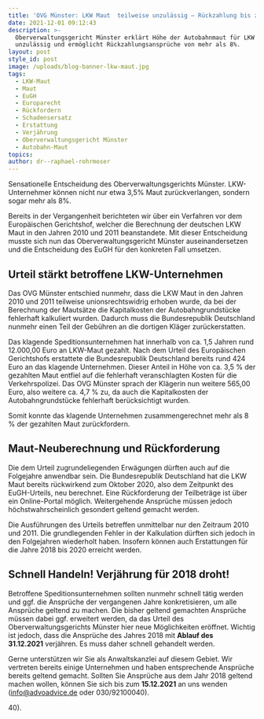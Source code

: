 ```yaml
---
title: 'OVG Münster: LKW Maut  teilweise unzulässig – Rückzahlung bis zu 8% möglich.'
date: 2021-12-01 09:12:43
description: >-
  Oberverwaltungsgericht Münster erklärt Höhe der Autobahnmaut für LKW für
  unzulässig und ermöglicht Rückzahlungsansprüche von mehr als 8%.
layout: post
style_id: post
image: /uploads/blog-banner-lkw-maut.jpg
tags:
  - LKW-Maut
  - Maut
  - EuGH
  - Europarecht
  - Rückfordern
  - Schadensersatz
  - Erstattung
  - Verjährung
  - Oberverwaltungsgericht Münster
  - Autobahn-Maut
topics:
author: dr--raphael-rohrmoser
---
```

Sensationelle Entscheidung des Oberverwaltungsgerichts Münster. LKW-Unternehmer können nicht nur etwa 3,5% Maut zurückverlangen, sondern sogar mehr als 8%.

Bereits in der Vergangenheit berichteten wir über ein Verfahren vor dem Europäischen Gerichtshof, welcher die Berechnung der deutschen LKW Maut in den Jahren 2010 und 2011 beanstandete. Mit dieser Entscheidung musste sich nun das Oberverwaltungsgericht Münster auseinandersetzen und die Entscheidung des EuGH für den konkreten Fall umsetzen.

## **Urteil stärkt betroffene LKW-Unternehmen**

Das OVG Münster entschied nunmehr, dass die LKW Maut in den Jahren 2010 und 2011 teilweise unionsrechtswidrig erhoben wurde, da bei der Berechnung der Mautsätze die Kapitalkosten der Autobahngrundstücke fehlerhaft kalkuliert wurden. Dadurch muss die Bundesrepublik Deutschland nunmehr einen Teil der Gebühren an die dortigen Kläger zurückerstatten.

Das klagende Speditionsunternehmen hat innerhalb von ca. 1,5 Jahren rund 12.000,00 Euro an LKW-Maut gezahlt. Nach dem Urteil des Europäischen Gerichtshofs erstattete die Bundesrepublik Deutschland bereits rund 424 Euro an das klagende Unternehmen. Dieser Anteil in Höhe von ca. 3,5 % der gezahlten Maut entfiel auf die fehlerhaft veranschlagten Kosten für die Verkehrspolizei. Das OVG Münster sprach der Klägerin nun weitere 565,00 Euro, also weitere ca. 4,7 % zu, da auch die Kapitalkosten der Autobahngrundstücke fehlerhaft berücksichtigt wurden.

Somit konnte das klagende Unternehmen zusammengerechnet mehr als 8 % der gezahlten Maut zurückfordern.

## Maut-Neuberechnung und Rückforderung

Die dem Urteil zugrundeliegenden Erwägungen dürften auch auf die Folgejahre anwendbar sein. Die Bundesrepublik Deutschland hat die LKW Maut bereits rückwirkend zum Oktober 2020, also dem Zeitpunkt des EuGH-Urteils, neu berechnet. Eine Rückforderung der Teilbeträge ist über ein Online-Portal möglich. Weitergehende Ansprüche müssen jedoch höchstwahrscheinlich gesondert geltend gemacht werden.

Die Ausführungen des Urteils betreffen unmittelbar nur den Zeitraum 2010 und 2011. Die grundlegenden Fehler in der Kalkulation dürften sich jedoch in den Folgejahren wiederholt haben. Insofern können auch Erstattungen für die Jahre 2018 bis 2020 erreicht werden.

## **Schnell Handeln\! Verjährung für 2018 droht\!**

Betroffene Speditionsunternehmen sollten nunmehr schnell tätig werden und ggf. die Ansprüche der vergangenen Jahre konkretisieren, um alle Ansprüche geltend zu machen. Die bisher geltend gemachten Ansprüche müssen dabei ggf. erweitert werden, da das Urteil des Oberverwaltungsgerichts Münster hier neue Möglichkeiten eröffnet. Wichtig ist jedoch, dass die Ansprüche des Jahres 2018 mit **Ablauf des 31.12.2021**&nbsp;verjähren. Es muss daher schnell gehandelt werden.

Gerne unterstützen wir Sie als Anwaltskanzlei auf diesem Gebiet. Wir vertreten bereits einige Unternehmen und haben entsprechende Ansprüche bereits geltend gemacht. Sollten Sie Ansprüche aus dem Jahr 2018 geltend machen wollen, können Sie sich bis zum **15\.12.2021** an uns wenden ([info@advoadvice.de](mailto:info@advoadvice.de) oder 030/92100040).

40).

